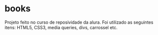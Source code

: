 # books
Projeto feito no curso de reposividade da alura.
Foi utilizado as seguintes itens:
HTML5, CSS3, media queries, divs, carrossel etc.


